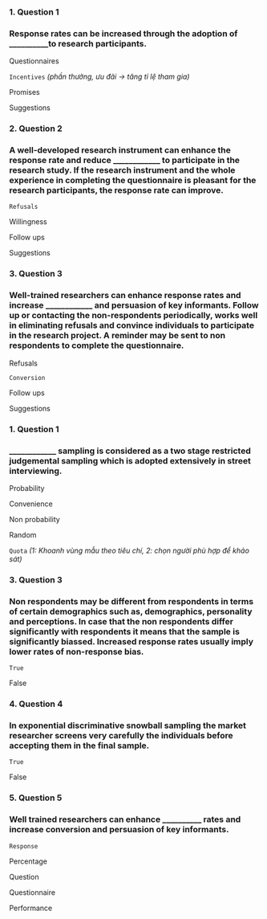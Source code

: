 ### 1. Question 1
### Response rates can be increased through the adoption of __________to research participants.


Questionnaires  



``Incentives``
_(phần thưởng, ưu đãi -> tăng tỉ lệ tham gia)_



Promises  



Suggestions



### 2. Question 2
### A well-developed research instrument can enhance the response rate and reduce ____________ to participate in the research study. If the research instrument and the whole experience in completing the questionnaire is pleasant for the research participants, the response rate can improve. 


``Refusals``



Willingness



Follow ups



Suggestions 



### 3. Question 3
### Well-trained researchers can enhance response rates and increase ____________ and persuasion of key informants. Follow up or contacting the non-respondents periodically, works well in eliminating refusals and convince individuals to participate in the research project. A reminder may be sent to non respondents to complete the questionnaire. 


Refusals



``Conversion``



Follow ups



Suggestions 



### 1. Question 1
### ____________ sampling is considered as a two stage restricted judgemental sampling which is adopted extensively in street interviewing.


Probability  



Convenience 



Non probability



Random  



``Quota``
_(1: Khoanh vùng mẫu theo tiêu chí, 2: chọn người phù hợp để khảo sát)_


### 3. Question 3
### Non respondents may be different from respondents in terms of certain demographics such as, demographics, personality and perceptions. In case that the non respondents differ significantly with respondents it means that the sample is significantly biassed. Increased response rates usually imply lower rates of non-response bias.


``True``

False 






### 4. Question 4
### In exponential discriminative snowball sampling the market researcher screens very carefully the individuals before accepting them in the final sample.


``True`` 


False 





### 5. Question 5
### Well trained researchers can enhance __________ rates and increase conversion and persuasion of key informants.


``Response``


Percentage  



Question



Questionnaire  



Performance  

